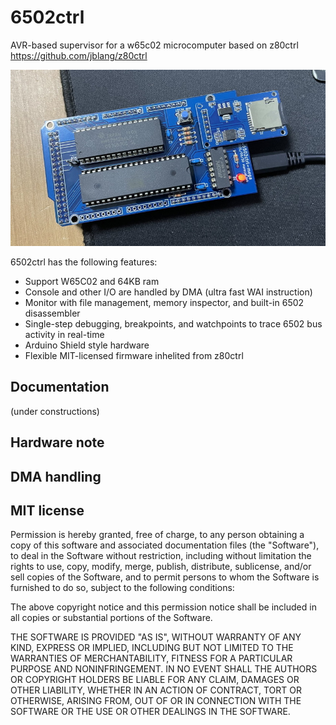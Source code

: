 # 6502ctrl
AVR-based supervisor for a w65c02 microcomputer based on z80ctrl https://github.com/jblang/z80ctrl

![](hardware/6502ctrl-mega.jpg)

6502ctrl has the following features:
* Support W65C02 and 64KB ram
* Console and other I/O are handled by DMA (ultra fast WAI instruction)
* Monitor with file management, memory inspector, and built-in 6502 disassembler
* Single-step debugging, breakpoints, and watchpoints to trace 6502 bus activity in real-time
* Arduino Shield style hardware
* Flexible MIT-licensed firmware inhelited from z80ctrl

## Documentation

(under constructions)

## Hardware note

## DMA handling

## MIT license
Permission is hereby granted, free of charge, to any person obtaining a copy of this software and associated documentation files (the "Software"), to deal in the Software without restriction, including without limitation the rights to use, copy, modify, merge, publish, distribute, sublicense, and/or sell copies of the Software, and to permit persons to whom the Software is furnished to do so, subject to the following conditions:

The above copyright notice and this permission notice shall be included in all copies or substantial portions of the Software.

THE SOFTWARE IS PROVIDED "AS IS", WITHOUT WARRANTY OF ANY KIND, EXPRESS OR IMPLIED, INCLUDING BUT NOT LIMITED TO THE WARRANTIES OF MERCHANTABILITY, FITNESS FOR A PARTICULAR PURPOSE AND NONINFRINGEMENT. IN NO EVENT SHALL THE AUTHORS OR COPYRIGHT HOLDERS BE LIABLE FOR ANY CLAIM, DAMAGES OR OTHER LIABILITY, WHETHER IN AN ACTION OF CONTRACT, TORT OR OTHERWISE, ARISING FROM, OUT OF OR IN CONNECTION WITH THE SOFTWARE OR THE USE OR OTHER DEALINGS IN THE SOFTWARE.
